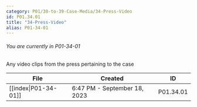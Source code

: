 ```yaml
---
category: P01/30-to-39-Case-Media/34-Press-Video
id: P01.34.01
title: "34-Press-Video"
alias: P01-34-01
---
```

###### You are currently in P01-34-01

Any video clips from the press pertaining to the case

| File                                                                                                  | Created                      | ID        |
| ----------------------------------------------------------------------------------------------------- | ---------------------------- | --------- |
| [[index\|P01-34-01]] | 6:47 PM - September 18, 2023 | P01.34.01 |

